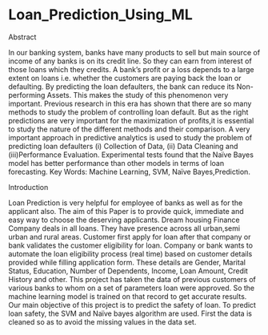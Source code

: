 # Loan_Prediction_Using_ML

Abstract

In our banking system, banks have many products to sell but main source of income of any banks is on its credit line. So they can earn from interest of those loans which they credits. A bank’s profit or a loss depends to a large extent on loans i.e. whether the customers are paying back the loan or defaulting. By predicting the loan defaulters, the bank can reduce its Non-performing Assets. This makes the study of this phenomenon very important. Previous research in this era has shown that there are so many methods to study the problem of controlling loan default. But as the right predictions are very important for the maximization of profits,it is essential to study the nature of the different methods and their comparison. A very important approach in predictive analytics is used to study the problem of predicting loan defaulters (i) Collection of Data, (ii) Data Cleaning and (iii)Performance Evaluation. Experimental tests found that the Naïve Bayes model has better performance than other models in terms of loan forecasting. Key Words: Machine Learning, SVM, Naïve Bayes,Prediction.


Introduction 

Loan Prediction is very helpful for employee of banks as well as for the applicant also. The aim of this Paper is to provide quick, immediate and easy way to choose the deserving applicants. Dream housing Finance Company deals in all loans. They have presence across all urban,semi urban and rural areas. Customer first apply for loan after that company or bank validates the customer eligibility for loan. Company or bank wants to automate the loan eligibility process (real time) based on customer details provided while filling application form. These details are Gender, Marital Status, Education, Number of Dependents, Income, Loan Amount, Credit History and other. This project has taken the data of previous customers of various banks to whom on a set of parameters loan were approved. So the machine learning model is trained on that record to get accurate results. Our main objective of this project is to predict the safety of loan. To predict loan safety, the SVM and Naïve bayes algorithm are used. First the data is cleaned so as to avoid the missing values in the data set.



